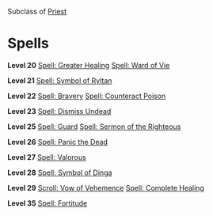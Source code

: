 <!-- TITLE: Bishop -->
<!-- SUBTITLE: In a world without Gods it is passing strange to see so many of the devout.  Bishops offer their flock a safe space to practice their religions, no matter where they came from. Armed with divine power and blessings unknowable, Bishops roam the world offering aid to those in need.-->

Subclass of [Priest](priest)
# Spells

**Level 20**
[Spell: Greater Healing](greater-healing)
[Spell: Ward of Vie](ward-of-vie)

**Level 21**
[Spell: Symbol of Ryltan](symbol-of-ryltan)

**Level 22**
[Spell: Bravery](bravery)
[Spell: Counteract Poison](counteract-poison)

**Level 23**
[Spell: Dismiss Undead](dismiss-undead)

**Level 25**
[Spell: Guard](guard)
[Spell: Sermon of the Righteous](sermon-of-the-righteous)

**Level 26**
[Spell: Panic the Dead](panic-the-dead)

**Level 27**
[Spell: Valorous](valorous)

**Level 28**
[Spell: Symbol of Dinga](symbal-of-dinga)

**Level 29**
[Scroll: Vow of Vehemence](vow-of-vehemence)
[Spell: Complete Healing](complete-healing)

**Level 35**
[Spell: Fortitude](fortitude)
